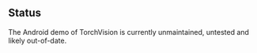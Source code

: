 ## Status

The Android demo of TorchVision is currently unmaintained, untested and likely out-of-date.
